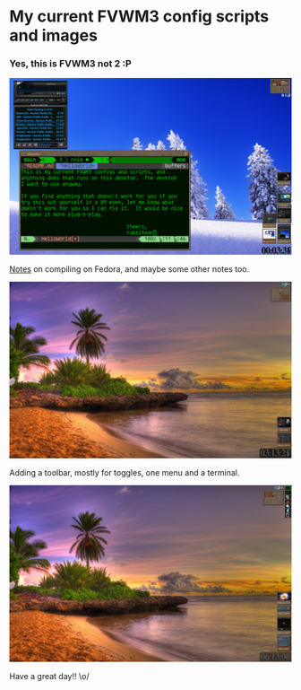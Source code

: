 # My current FVWM3 config scripts and images
### Yes, this is FVWM3 not 2 :P

![Screenshot1](./Pixmap/ss2.png)

[Notes](./dev/Notes.md) on compiling on Fedora, and maybe some other notes too.

![Screenshot2](./Pixmap/ss3.png)

Adding a toolbar, mostly for toggles, one menu and a terminal.

![Screenshot3](./Pixmap/ss4.png)

Have a great day!! \o/

